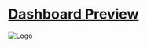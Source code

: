 
# [Dashboard Preview](https://dashboard-html.vercel.app/)

![Logo](https://i.imgur.com/418t6YG.png)

